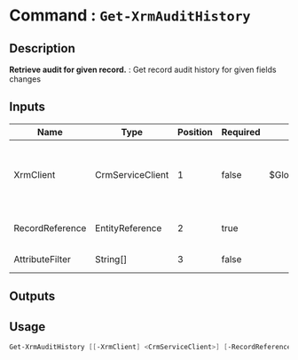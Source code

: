 ﻿# Command : `Get-XrmAuditHistory` 

## Description

**Retrieve audit for given record.** : Get record audit history for given fields changes

## Inputs

Name|Type|Position|Required|Default|Description
----|----|--------|--------|-------|-----------
XrmClient|CrmServiceClient|1|false|$Global:XrmClient|Xrm connector initialized to target instance. Use latest one by default. (CrmServiceClient)
RecordReference|EntityReference|2|true||Lookup to target record. (EntityReference)
AttributeFilter|String[]|3|false||Attributes logical names to filter.

## Outputs

## Usage

```Powershell 
Get-XrmAuditHistory [[-XrmClient] <CrmServiceClient>] [-RecordReference] <EntityReference> [[-AttributeFilter] <String[]>] [<CommonParameters>]
``` 


